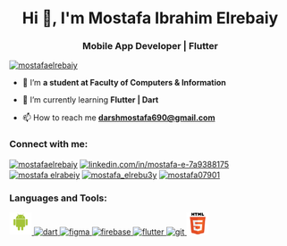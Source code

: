 <h1 align="center">Hi 👋, I'm Mostafa Ibrahim Elrebaiy</h1>
<h3 align="center">Mobile App Developer | Flutter</h3>

<p align="left"> <a href="https://twitter.com/mostafaelrebaiy" target="blank"><img src="https://img.shields.io/twitter/follow/mostafaelrebaiy?logo=twitter&style=for-the-badge" alt="mostafaelrebaiy" /></a> </p>

- 🔭 I’m **a student at Faculty of Computers & Information**

- 🌱 I’m currently learning **Flutter | Dart**

- 📫 How to reach me **darshmostafa690@gmail.com**

<h3 align="left">Connect with me:</h3>
<p align="left">
<a href="https://twitter.com/mostafaelrebaiy" target="blank"><img align="center" src="https://raw.githubusercontent.com/rahuldkjain/github-profile-readme-generator/master/src/images/icons/Social/twitter.svg" alt="mostafaelrebaiy" height="30" width="40" /></a>
<a href="https://linkedin.com/in/linkedin.com/in/mostafa-e-7a9388175" target="blank"><img align="center" src="https://raw.githubusercontent.com/rahuldkjain/github-profile-readme-generator/master/src/images/icons/Social/linked-in-alt.svg" alt="linkedin.com/in/mostafa-e-7a9388175" height="30" width="40" /></a>
<a href="https://fb.com/mostafa elrabeiy" target="blank"><img align="center" src="https://raw.githubusercontent.com/rahuldkjain/github-profile-readme-generator/master/src/images/icons/Social/facebook.svg" alt="mostafa elrabeiy" height="30" width="40" /></a>
<a href="https://instagram.com/mostafa_elrebu3y" target="blank"><img align="center" src="https://raw.githubusercontent.com/rahuldkjain/github-profile-readme-generator/master/src/images/icons/Social/instagram.svg" alt="mostafa_elrebu3y" height="30" width="40" /></a>
<a href="https://discord.gg/mostafa07901" target="blank"><img align="center" src="https://raw.githubusercontent.com/rahuldkjain/github-profile-readme-generator/master/src/images/icons/Social/discord.svg" alt="mostafa07901" height="30" width="40" /></a>
</p>

<h3 align="left">Languages and Tools:</h3>
<p align="left"> <a href="https://developer.android.com" target="_blank" rel="noreferrer"> <img src="https://raw.githubusercontent.com/devicons/devicon/master/icons/android/android-original-wordmark.svg" alt="android" width="40" height="40"/> </a> <a href="https://dart.dev" target="_blank" rel="noreferrer"> <img src="https://www.vectorlogo.zone/logos/dartlang/dartlang-icon.svg" alt="dart" width="40" height="40"/> </a> <a href="https://www.figma.com/" target="_blank" rel="noreferrer"> <img src="https://www.vectorlogo.zone/logos/figma/figma-icon.svg" alt="figma" width="40" height="40"/> </a> <a href="https://firebase.google.com/" target="_blank" rel="noreferrer"> <img src="https://www.vectorlogo.zone/logos/firebase/firebase-icon.svg" alt="firebase" width="40" height="40"/> </a> <a href="https://flutter.dev" target="_blank" rel="noreferrer"> <img src="https://www.vectorlogo.zone/logos/flutterio/flutterio-icon.svg" alt="flutter" width="40" height="40"/> </a> <a href="https://git-scm.com/" target="_blank" rel="noreferrer"> <img src="https://www.vectorlogo.zone/logos/git-scm/git-scm-icon.svg" alt="git" width="40" height="40"/> </a> <a href="https://www.w3.org/html/" target="_blank" rel="noreferrer"> <img src="https://raw.githubusercontent.com/devicons/devicon/master/icons/html5/html5-original-wordmark.svg" alt="html5" width="40" height="40"/> </a> </p>
